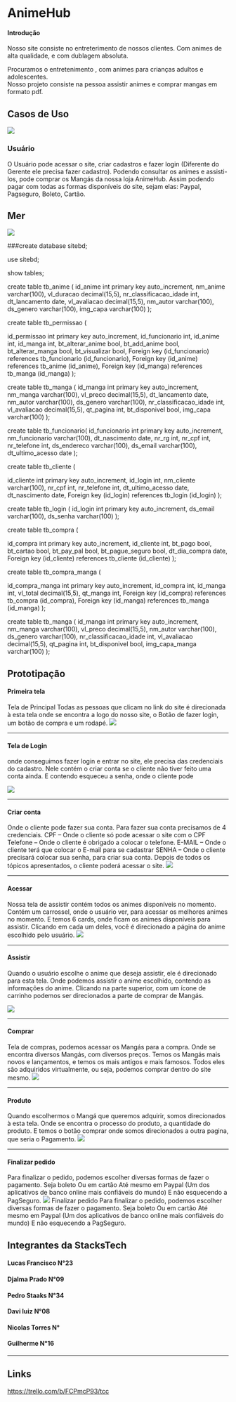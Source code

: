 # AnimeHub 

#### Introdução 


Nosso site consiste no entreterimento de nossos clientes. 
Com animes de alta qualidade, e com dublagem absoluta.

Procuramos o entretenimento , com animes para crianças adultos e
adolescentes.<br>
 Nosso projeto consiste na pessoa assistir animes e comprar
mangas em formato pdf.


## Casos de Uso
![](https://i.imgur.com/VA8XEiM.png)




### Usuário
O Usuário pode acessar o site, criar cadastros e fazer login (Diferente do Gerente ele precisa fazer cadastro). Podendo consultar os animes e assisti-los, pode comprar os Mangás da nossa loja AnimeHub. 
Assim podendo pagar com todas as formas disponíveis do site, sejam elas: Paypal, Pagseguro, Boleto, Cartão.

## Mer
![](https://i.imgur.com/gV9Aoc4.png)

###create database sitebd;

use sitebd;

show tables;

create table tb_anime (
id_anime int primary key auto_increment,
nm_anime varchar(100),
vl_duracao decimal(15,5),
nr_classificacao_idade int,
dt_lancamento date,
vl_avaliacao decimal(15,5),
nm_autor varchar(100),
ds_genero varchar(100),
img_capa varchar(100)
);

create table tb_permissao (

id_permissao int primary key auto_increment,
id_funcionario int,
id_anime int,
id_manga int,
bt_alterar_anime bool,
bt_add_anime bool,
bt_alterar_manga bool,
bt_visualizar bool,
Foreign key (id_funcionario) references tb_funcionario (id_funcionario),
Foreign key (id_anime) references tb_anime (id_anime),
Foreign key (id_manga) references tb_manga (id_manga)
);

create table tb_manga (
id_manga  int primary key auto_increment,
nm_manga varchar(100),
vl_preco decimal(15,5),
dt_lancamento date,
nm_autor varchar(100),
ds_genero varchar(100),
nr_classificacao_idade int,
vl_avaliacao decimal(15,5),
qt_pagina int,
bt_disponivel bool,
img_capa varchar(100)
);

create table tb_funcionario(
id_funcionario  int primary key auto_increment,
nm_funcionario varchar(100),
dt_nascimento date,
nr_rg int,
nr_cpf int,
nr_telefone int,
ds_endereco varchar(100),
ds_email varchar(100),
dt_ultimo_acesso date
);

create table tb_cliente (

id_cliente  int primary key auto_increment,
id_login int,
nm_cliente varchar(100),
nr_cpf int,
nr_telefone int,
dt_ultimo_acesso date,
dt_nascimento date,
Foreign key (id_login) references tb_login (id_login)
);

create table tb_login (
id_login int primary key auto_increment,
ds_email varchar(100),
ds_senha varchar(100)
);

create table tb_compra (

id_compra int primary key auto_increment,
id_cliente int,
bt_pago bool,
bt_cartao bool,
bt_pay_pal bool,
bt_pague_seguro bool,
dt_dia_compra date,
Foreign key (id_cliente) references tb_cliente (id_cliente)
);

create table tb_compra_manga (

id_compra_manga int primary key auto_increment,
id_compra int,
id_manga int,
vl_total decimal(15,5),
qt_manga int,
Foreign key (id_compra) references tb_compra (id_compra),
Foreign key (id_manga) references tb_manga (id_manga)
);

create table tb_manga (
id_manga int primary key auto_increment,
nm_manga varchar(100),
vl_preco decimal(15,5),
nm_autor varchar(100),
ds_genero  varchar(100),
nr_classificacao_idade int,
vl_avaliacao decimal(15,5),
qt_pagina int,
bt_disponivel bool,
img_capa_manga varchar(100)
);


## Prototipação 

#### Primeira tela 
Tela de Principal Todas as pessoas que clicam no link do site é direcionada à esta tela onde se encontra a logo do nosso site, o Botão de fazer login, um botão de compra e um rodapé.
![](https://i.imgur.com/pGTlTVp.png)
****

#### Tela de Login
onde conseguimos fazer login e entrar no site, ele precisa das credenciais do cadastro. Nele contém o criar conta se o cliente não tiver feito uma conta ainda. E contendo esqueceu a senha, onde o cliente pode 

![](https://i.imgur.com/vBNeS9b.png)
****

#### Criar conta 
Onde o cliente pode fazer sua conta. 
Para fazer sua conta precisamos de 4 credenciais. 
CPF – Onde o cliente só pode acessar o site com o CPF 
Telefone – Onde o cliente é obrigado a colocar o telefone.
E-MAIL – Onde o cliente terá que colocar o E-mail para se cadastrar 
SENHA – Onde o cliente precisará colocar sua senha, para criar sua conta. 
Depois de todos os tópicos apresentados, o cliente poderá acessar o site.
![](https://i.imgur.com/KwxM18p.png)
****

#### Acessar 
Nossa tela de assistir contém todos os animes disponíveis no momento. 
Contém um carrossel, onde o usuário ver, para acessar os melhores animes no momento. 
E temos 6 cards, onde ficam os animes disponíveis para assistir.
Clicando em cada um deles, você é direcionado a página do anime escolhido pelo usuário.
![](https://i.imgur.com/XmZxH3H.png)
****
#### Assistir
Quando o usuário escolhe o anime que deseja assistir, ele é direcionado para esta tela. 
Onde podemos assistir o anime escolhido, contendo as informações do anime. 
Clicando na parte superior, com um ícone de carrinho podemos ser direcionados a parte de comprar de Mangás. 
 

![](https://i.imgur.com/wxzrINX.png)
****
#### Comprar
Tela de compras, podemos acessar os Mangás para a compra.
Onde se encontra diversos Mangás, com diversos preços. Temos os Mangás mais novos e lançamentos, e temos os mais antigos e mais famosos.
Todos eles são adquiridos virtualmente, ou seja, podemos comprar dentro do site mesmo. 
![](https://i.imgur.com/OdTNFSU.png)
****

#### Produto
Quando escolhermos o Mangá que queremos adquirir, somos direcionados à esta tela. Onde se encontra o processo do produto, a quantidade do produto.
E temos o botão comprar onde somos direcionados a outra pagina, que seria o Pagamento. 
![](https://i.imgur.com/YcIl5kh.png)
***

#### Finalizar pedido
Para finalizar o pedido, podemos escolher diversas formas de fazer o pagamento. 
Seja boleto 
Ou em cartão 
Até mesmo em Paypal (Um dos aplicativos de banco online mais confiáveis do mundo)
E não esquecendo a PagSeguro.
![](https://i.imgur.com/tYlEWsR.png)
Finalizar pedido
Para finalizar o pedido, podemos escolher diversas formas de fazer o pagamento. 
Seja boleto 
Ou em cartão 
Até mesmo em Paypal (Um dos aplicativos de banco online mais confiáveis do mundo)
E não esquecendo a PagSeguro.


## Integrantes da StacksTech

#### Lucas Francisco N°23
#### Djalma Prado    N°09
#### Pedro Staaks    N°34
#### Davi luiz       N°08
#### Nicolas Torres  N°
#### Guilherme       N°16
*******

## Links 
https://trello.com/b/FCPmcP93/tcc
